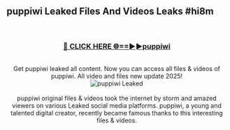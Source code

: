 ## puppiwi Leaked Files And Videos Leaks #hi8m
<br>
<div align="center">
<h3><a href="https://watchclip.my.id/puppiwi" rel="nofollow">🔴 CLICK HERE 🌐==►►puppiwi</a></h3>
<br>
Get puppiwi leaked all content. Now you can access all files & videos of puppiwi. All video and files new update 2025!
<br>
<a href="https://watchclip.my.id/puppiwi" rel="nofollow" data-target="animated-image.originalLink"><img src="https://i.ibb.co.com/WyWwxjT/player-gif2.gif" alt="puppiwi Leaked" style="max-width: 100%; display: inline-block;" data-target="animated-image.originalImage"></a>
<br><br>
puppiwi original files & videos took the internet by storm and amazed viewers on various Leaked social media platforms. puppiwi, a young and talented digital creator, recently became famous thanks to this interesting files & videos.
</div>
<br>